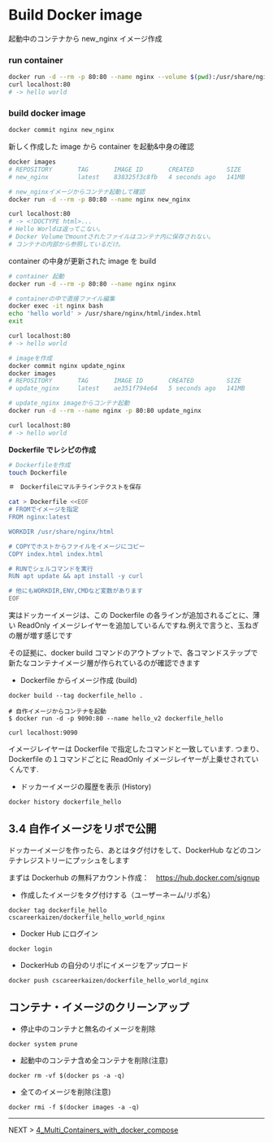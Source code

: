 # Build Docker image

起動中のコンテナから new_nginx イメージ作成

### run container

```bash
docker run -d --rm -p 80:80 --name nginx --volume $(pwd):/usr/share/nginx/html nginx
curl localhost:80
# -> hello world
```

### build docker image

```bash
docker commit nginx new_nginx
```

新しく作成した image から container を起動&中身の確認

```bash
docker images
# REPOSITORY       TAG       IMAGE ID       CREATED         SIZE
# new_nginx        latest    838325f3c8fb   4 seconds ago   141MB

# new_nginxイメージからコンテナ起動して確認
docker run -d --rm -p 80:80 --name nginx new_nginx

curl localhost:80
# -> <!DOCTYPE html>...
# Hello Worldは返ってこない。
# Docker Volumeでmountされたファイルはコンテナ内に保存されない。
# コンテナの内部から参照しているだけ。
```

container の中身が更新された image を build

```bash
# container 起動
docker run -d --rm -p 80:80 --name nginx nginx

# containerの中で直接ファイル編集
docker exec -it nginx bash
echo 'hello world' > /usr/share/nginx/html/index.html
exit

curl localhost:80
# -> hello world

# imageを作成
docker commit nginx update_nginx
docker images
# REPOSITORY       TAG       IMAGE ID       CREATED         SIZE
# update_nginx     latest    ae351f794e64   5 seconds ago   141MB

# update_nginx imageからコンテナ起動
docker run -d --rm --name nginx -p 80:80 update_nginx

curl localhost:80
# -> hello world
```

**Dockerfile でレシピの作成**

```sh
# Dockerfileを作成
touch Dockerfile
```

```sh
＃　Dockerfileにマルチラインテクストを保存

cat > Dockerfile <<EOF
# FROMでイメージを指定
FROM nginx:latest

WORKDIR /usr/share/nginx/html

# COPYでホストからファイルをイメージにコピー
COPY index.html index.html

# RUNでシェルコマンドを実行
RUN apt update && apt install -y curl

# 他にもWORKDIR,ENV,CMDなど変数があります
EOF
```

実はドッカーイメージは、この Dockerfile の各ラインが追加されるごとに、薄い ReadOnly イメージレイヤーを追加しているんですね.例えで言うと、玉ねぎの層が増す感じです

その証拠に、docker build コマンドのアウトプットで、各コマンドステップで新たなコンテナイメージ層が作られているのが確認できます

- Dockerfile からイメージ作成 (build)

```
docker build --tag dockerfile_hello .

# 自作イメージからコンテナを起動
$ docker run -d -p 9090:80 --name hello_v2 dockerfile_hello

curl localhost:9090
```

イメージレイヤーは Dockerfile で指定したコマンドと一致しています. つまり、Dockerfile の１コマンドごとに ReadOnly イメージレイヤーが上乗せされていくんです.

- ドッカーイメージの履歴を表示 (History)

```
docker history dockerfile_hello
```

## 3.4 自作イメージをリポで公開

ドッカーイメージを作ったら、あとはタグ付けをして、DockerHub などのコンテナレジストリーにプッシュをします

まずは Dockerhub の無料アカウント作成：　https://hub.docker.com/signup

- 作成したイメージをタグ付けする（ユーザーネーム/リポ名）

```
docker tag dockerfile_hello cscareerkaizen/dockerfile_hello_world_nginx
```

- Docker Hub にログイン

```
docker login
```

- DockerHub の自分のリポにイメージをアップロード

```
docker push cscareerkaizen/dockerfile_hello_world_nginx
```

## コンテナ・イメージのクリーンアップ

- 停止中のコンテナと無名のイメージを削除

```
docker system prune
```

- 起動中のコンテナ含め全コンテナを削除(注意)

```
docker rm -vf $(docker ps -a -q)
```

- 全てのイメージを削除(注意)

```
docker rmi -f $(docker images -a -q)
```

---

NEXT > [4_Multi_Containers_with_docker_compose](../4_Multi_Containers_with_docker_compose/README.md)

